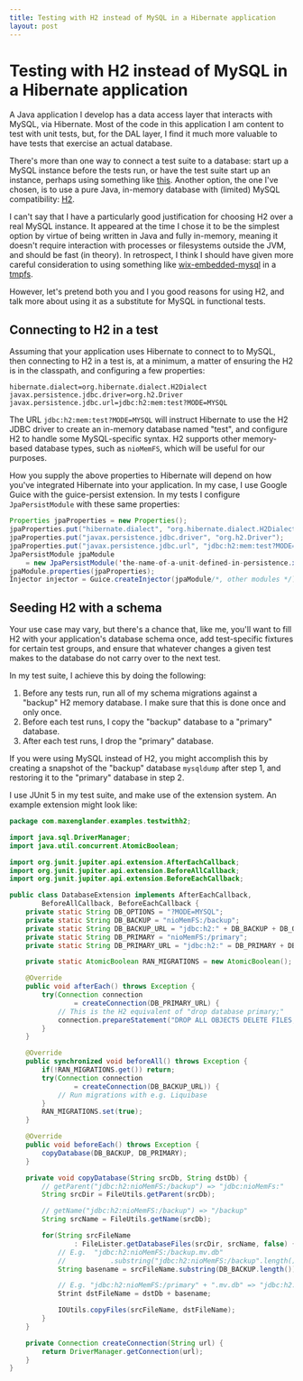 ```yaml
---
title: Testing with H2 instead of MySQL in a Hibernate application
layout: post
---
```


# Testing with H2 instead of MySQL in a Hibernate application

A Java application I develop has a data access layer that interacts
with MySQL, via Hibernate. Most of the code in this application I am
content to test with unit tests, but, for the DAL layer, I find it
much more valuable to have tests that exercise an actual database.

There's more than one way to connect a test suite to a database:
start up a MySQL instance before the tests run, or have the
test suite start up an instance, perhaps using something like
[this](https://github.com/wix/wix-embedded-mysql). Another option,
the one I've chosen, is to use a pure Java, in-memory database with
(limited) MySQL compatibility: [H2](https://h2database.com).

I can't say that I have a particularly good justification for choosing
H2 over a real MySQL instance. It appeared at the time I chose it to be the
simplest option by virtue of being written in Java and fully in-memory,
meaning it doesn't require interaction with processes or filesystems
outside the JVM, and should be fast (in theory). In retrospect, I think
I should have given more careful consideration to using something like
[wix-embedded-mysql](https://github.com/wix/wix-embedded-mysql) in
a [tmpfs](https://en.wikipedia.org/wiki/Tmpfs).

However, let's pretend both you and I you good reasons for using H2, and
talk more about using it as a substitute for MySQL in functional tests.

## Connecting to H2 in a test

Assuming that your application uses Hibernate to connect to to MySQL,
then connecting to H2 in a test is, at a minimum, a matter of ensuring
the H2 is in the classpath, and configuring a few properties:

```properties
hibernate.dialect=org.hibernate.dialect.H2Dialect
javax.persistence.jdbc.driver=org.h2.Driver
javax.persistence.jdbc.url=jdbc:h2:mem:test?MODE=MYSQL
```

The URL `jdbc:h2:mem:test?MODE=MYSQL` will instruct Hibernate to use
the H2 JDBC driver to create an in-memory database named "test", and
configure H2 to handle some MySQL-specific syntax. H2 supports other
memory-based database types, such as `nioMemFS`, which will be useful
for our purposes.

How you supply the above properties to Hibernate will depend on how
you've integrated Hibernate into your application. In my case, I use
Google Guice with the guice-persist extension. In my tests I configure
`JpaPersistModule` with these same properties:

```java
Properties jpaProperties = new Properties();
jpaProperties.put("hibernate.dialect", "org.hibernate.dialect.H2Dialect");
jpaProperties.put("javax.persistence.jdbc.driver", "org.h2.Driver");
jpaProperties.put("javax.persistence.jdbc.url", "jdbc:h2:mem:test?MODE=MYSQL");
JpaPersistModule jpaModule
    = new JpaPersistModule('the-name-of-a-unit-defined-in-persistence.xml');
jpaModule.properties(jpaProperties);
Injector injector = Guice.createInjector(jpaModule/*, other modules */);
```

## Seeding H2 with a schema

Your use case may vary, but there's a chance that, like me, you'll
want to fill H2 with your application's database schema once, add
test-specific fixtures for certain test groups, and ensure that whatever
changes a given test makes to the database do not carry over to the
next test.

In my test suite, I achieve this by doing the following:

 1. Before any tests run, run all of my schema migrations against
    a "backup" H2 memory database. I make sure that this is done
    once and only once.
 2. Before each test runs, I copy the "backup" database to a
    "primary" database.
 3. After each test runs, I drop the "primary" database.

If you were using MySQL instead of H2, you might accomplish this
by creating a snapshot of the "backup" database `mysqldump` after step 1,
and restoring it to the "primary" database in step 2.

I use JUnit 5 in my test suite, and make use of the extension system.
An example extension might look like:

```java
package com.maxenglander.examples.testwithh2;

import java.sql.DriverManager;
import java.util.concurrent.AtomicBoolean;

import org.junit.jupiter.api.extension.AfterEachCallback;
import org.junit.jupiter.api.extension.BeforeAllCallback;
import org.junit.jupiter.api.extension.BeforeEachCallback;

public class DatabaseExtension implements AfterEachCallback,
        BeforeAllCallback, BeforeEachCallback {
    private static String DB_OPTIONS = "?MODE=MYSQL";
    private static String DB_BACKUP = "nioMemFS:/backup";
    private static String DB_BACKUP_URL = "jdbc:h2:" + DB_BACKUP + DB_OPTIONS;
    private static String DB_PRIMARY = "nioMemFS:/primary";
    private static String DB_PRIMARY_URL = "jdbc:h2:" = DB_PRIMARY + DB_OPTIONS;

    private static AtomicBoolean RAN_MIGRATIONS = new AtomicBoolean();

    @Override
    public void afterEach() throws Exception {
        try(Connection connection
                = createConnection(DB_PRIMARY_URL) {
            // This is the H2 equivalent of "drop database primary;"
            connection.prepareStatement("DROP ALL OBJECTS DELETE FILES;");
        }
    }

    @Override
    public synchronized void beforeAll() throws Exception {
        if(!RAN_MIGRATIONS.get()) return;
        try(Connection connection
                = createConnection(DB_BACKUP_URL)) {
            // Run migrations with e.g. Liquibase
        }
        RAN_MIGRATIONS.set(true);
    }

    @Override
    public void beforeEach() throws Exception {
        copyDatabase(DB_BACKUP, DB_PRIMARY);
    }

    private void copyDatabase(String srcDb, String dstDb) {
        // getParent("jdbc:h2:nioMemFS:/backup") => "jdbc:nioMemFs:"
        String srcDir = FileUtils.getParent(srcDb);

        // getName("jdbc:h2:nioMemFS:/backup") => "/backup"
        String srcName = FileUtils.getName(srcDb);

        for(String srcFileName
                : FileLister.getDatabaseFiles(srcDir, srcName, false) {
            // E.g.  "jdbc:h2:nioMemFS:/backup.mv.db"
            //           .substring("jdbc:h2:nioMemFS:/backup".length()) => ".mv.db"
            String basename = srcFileName.substring(DB_BACKUP.length());

            // E.g. "jdbc:h2:nioMemFS:/primary" + ".mv.db" => "jdbc:h2:nioMemFS:/primary.mv.db"
            Strint dstFileName = dstDb + basename;

            IOUtils.copyFiles(srcFileName, dstFileName);
        }
    }

    private Connection createConnection(String url) {
        return DriverManager.getConnection(url);
    }
}
```
